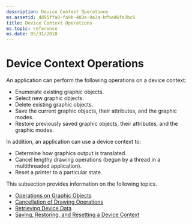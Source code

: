 ```yaml
---
description: Device Context Operations
ms.assetid: dd95ffa0-fa9b-403e-9a3a-bfbed6fe3bc5
title: Device Context Operations
ms.topic: reference
ms.date: 05/31/2018
---
```


# Device Context Operations

An application can perform the following operations on a device context:

-   Enumerate existing graphic objects.
-   Select new graphic objects.
-   Delete existing graphic objects.
-   Save the current graphic objects, their attributes, and the graphic modes.
-   Restore previously saved graphic objects, their attributes, and the graphic modes.

In addition, an application can use a device context to:

-   Determine how graphics output is translated.
-   Cancel lengthy drawing operations (begun by a thread in a multithreaded application).
-   Reset a printer to a particular state.

This subsection provides information on the following topics.

-   [Operations on Graphic Objects](operations-on-graphic-objects.md)
-   [Cancellation of Drawing Operations](cancellation-of-drawing-operations.md)
-   [Retrieving Device Data](retrieving-device-data.md)
-   [Saving, Restoring, and Resetting a Device Context](saving--restoring--and-resetting-a-device-context.md)

 

 



